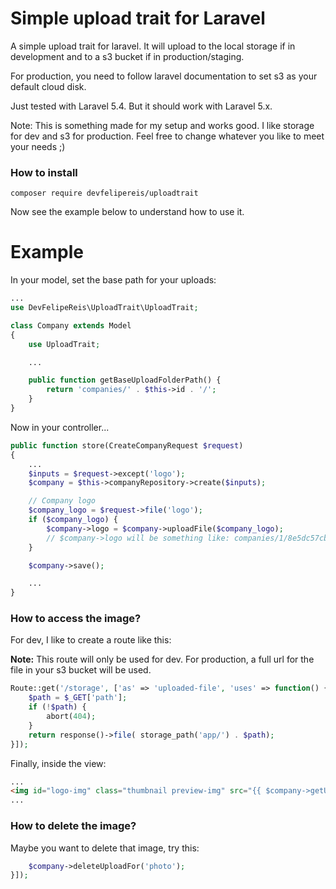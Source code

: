 # Simple upload trait for Laravel
A simple upload trait for laravel.
It will upload to the local storage if in development and to a s3 bucket if in production/staging.

For production, you need to follow laravel documentation to set s3 as your default cloud disk.

Just tested with Laravel 5.4. But it should work with Laravel 5.x.

Note: This is something made for my setup and works good. I like storage for dev and s3 for production. Feel free to change whatever you like to meet your needs ;)

### How to install

```
composer require devfelipereis/uploadtrait
```

Now see the example below to understand how to use it.


# Example

In your model, set the base path for your uploads:

```php
...
use DevFelipeReis\UploadTrait\UploadTrait;

class Company extends Model
{
    use UploadTrait;

    ...

    public function getBaseUploadFolderPath() {
        return 'companies/' . $this->id . '/';
    }
}
```

Now in your controller...

```php
public function store(CreateCompanyRequest $request)
{
    ...
    $inputs = $request->except('logo');
    $company = $this->companyRepository->create($inputs);

    // Company logo
    $company_logo = $request->file('logo');
    if ($company_logo) {
        $company->logo = $company->uploadFile($company_logo);
        // $company->logo will be something like: companies/1/8e5dc57cb5d80532f52e13597c5f0b68.jpg
    }

    $company->save();

    ...
}
```

### How to access the image?

For dev, I like to create a route like this:

**Note:** This route will only be used for dev. For production, a full url for the file in your s3 bucket will be used.

```php
Route::get('/storage', ['as' => 'uploaded-file', 'uses' => function() {
	$path = $_GET['path'];
	if (!$path) {
	    abort(404);
	}
	return response()->file( storage_path('app/') . $path);
}]);
```

Finally, inside the view:

```html
...
<img id="logo-img" class="thumbnail preview-img" src="{{ $company->getUploadUrlFor('logo') }}"/>
...
```

### How to delete the image?

Maybe you want to delete that image, try this:

```php
    $company->deleteUploadFor('photo');
}]);
```
